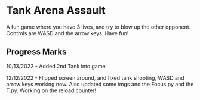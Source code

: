 # Tank Arena Assault
 A fun game where you have 3 lives, and try to blow up the other opponent. Controls are WASD and the arrow keys. Have fun!

Progress Marks
--------------

10/13/2022 - Added 2nd Tank into game

12/12/2022 - Flipped screen around, and fixed tank shooting, WASD and arrow keys working now. Also updated some imgs and the Focus.py and the T.py. Working on the reload counter!

